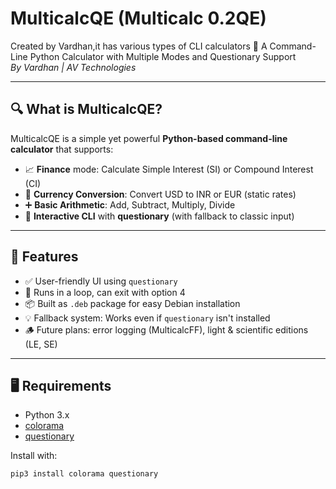 # MulticalcQE (Multicalc 0.2QE)
Created by Vardhan,it has various types of CLI calculators
🧮 A Command-Line Python Calculator with Multiple Modes and Questionary Support  
*By Vardhan | AV Technologies*

---

## 🔍 What is MulticalcQE?

MulticalcQE is a simple yet powerful **Python-based command-line calculator** that supports:
- 📈 **Finance** mode: Calculate Simple Interest (SI) or Compound Interest (CI)
- 💱 **Currency Conversion**: Convert USD to INR or EUR (static rates)
- ➕ **Basic Arithmetic**: Add, Subtract, Multiply, Divide
- 🧠 **Interactive CLI** with **questionary** (with fallback to classic input)

---

## 🚀 Features
- ✅ User-friendly UI using `questionary`
- 🔁 Runs in a loop, can exit with option 4
- 📦 Built as `.deb` package for easy Debian installation
- 💡 Fallback system: Works even if `questionary` isn't installed
- 🪵 Future plans: error logging (MulticalcFF), light & scientific editions (LE, SE)

---

## 🖥️ Requirements

- Python 3.x
- [colorama](https://pypi.org/project/colorama/)
- [questionary](https://pypi.org/project/questionary/)

Install with:
```bash
pip3 install colorama questionary

